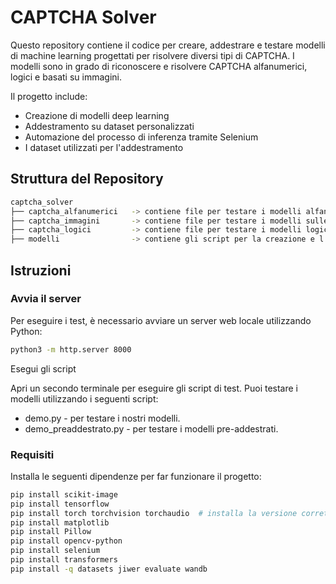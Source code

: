 # CAPTCHA Solver

Questo repository contiene il codice per creare, addestrare e testare modelli di machine learning progettati per risolvere diversi tipi di CAPTCHA. I modelli sono in grado di riconoscere e risolvere CAPTCHA alfanumerici, logici e basati su immagini.

Il progetto include:

- Creazione di modelli deep learning
- Addestramento su dataset personalizzati
- Automazione del processo di inferenza tramite Selenium
- I dataset utilizzati per l'addestramento

## Struttura del Repository

```bash
captcha_solver
├── captcha_alfanumerici   -> contiene file per testare i modelli alfanumerici (demo.py, demo_preaddestrato.py)
├── captcha_immagini       -> contiene file per testare i modelli sulle immagini (demo.py, demo_preaddestrato.py)
├── captcha_logici         -> contiene file per testare i modelli logici (demo.py, demo_preaddestrato.py)
├── modelli                -> contiene gli script per la creazione e l’addestramento dei modelli
```

## Istruzioni

### Avvia il server

Per eseguire i test, è necessario avviare un server web locale utilizzando Python:

```bash
python3 -m http.server 8000
```

Esegui gli script

Apri un secondo terminale per eseguire gli script di test. Puoi testare i modelli utilizzando i seguenti script:
- demo.py - per testare i nostri modelli.
- demo_preaddestrato.py - per testare i modelli pre-addestrati.

### Requisiti

Installa le seguenti dipendenze per far funzionare il progetto:

```bash
pip install scikit-image
pip install tensorflow
pip install torch torchvision torchaudio  # installa la versione corretta per il tuo dispositivo (https://pytorch.org/get-started/locally/)
pip install matplotlib
pip install Pillow
pip install opencv-python
pip install selenium
pip install transformers
pip install -q datasets jiwer evaluate wandb
```
